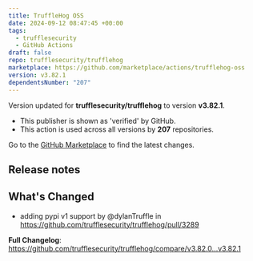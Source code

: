 ```yaml
---
title: TruffleHog OSS
date: 2024-09-12 08:47:45 +00:00
tags:
  - trufflesecurity
  - GitHub Actions
draft: false
repo: trufflesecurity/trufflehog
marketplace: https://github.com/marketplace/actions/trufflehog-oss
version: v3.82.1
dependentsNumber: "207"
---
```



Version updated for **trufflesecurity/trufflehog** to version **v3.82.1**.
- This publisher is shown as 'verified' by GitHub.
- This action is used across all versions by **207** repositories.

Go to the [GitHub Marketplace](https://github.com/marketplace/actions/trufflehog-oss) to find the latest changes.

## Release notes

## What's Changed
* adding pypi v1 support by @dylanTruffle in https://github.com/trufflesecurity/trufflehog/pull/3289


**Full Changelog**: https://github.com/trufflesecurity/trufflehog/compare/v3.82.0...v3.82.1
